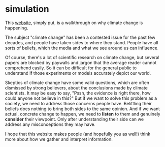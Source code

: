 # simulation
This [website](https://saachiagra.github.io/simulation/), simply put, is a walkthrough on why climate change is happening.

The subject "climate change" has been a contested issue for the past few decades, and 
people have taken sides to where they stand. People have all sorts of beliefs, which the 
media and what we see around us can influence.

Of course, there's a lot of scientific research on climate change, but several papers are 
blocked by paywalls and jargon that the average reader cannot comprehend easily. So it
can be difficult for the general public to understand if those experiments or 
models accurately depict our world.

Skeptics of climate change have some valid questions, which are often dismissed by strong 
believers, about the conclusions made by climate scientists. It may be easy to say, "Pssh, 
the evidence is right there, how could anyone not believe in this?" But if we want to solve 
this problem as a society, we need to address those concerns people have. Belittling their 
beliefs does nothing to bring both sides to the same opinion. And if we want actual, concrete 
change to happen, we need to **listen** to them and genuinely **consider** their viewpoint. 
Only after understanding their side can we address any misconceptions they may have.

I hope that this website makes people (and hopefully you as well!) think more about how we 
gather and interpret information.
